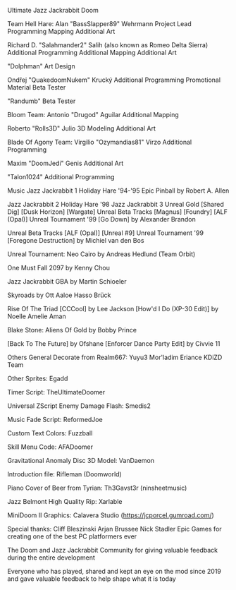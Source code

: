 Ultimate Jazz Jackrabbit Doom

Team Hell Hare:
Alan "BassSlapper89" Wehrmann
Project Lead
Programming
Mapping
Additional Art

Richard D. "Salahmander2" Salih (also known as Romeo Delta Sierra)
Additional Programming
Additional Mapping
Additional Art

"Dolphman"
Art Design

Ondřej "QuakedoomNukem" Krucký
Additional Programming
Promotional Material
Beta Tester

"Randumb"
Beta Tester


Bloom Team:
Antonio "Drugod" Aguilar
Additional Mapping

Roberto "Rolls3D" Julio
3D Modeling
Additional Art


Blade Of Agony Team:
Virgilio "Ozymandias81" Virzo
Additional Programming

Maxim "DoomJedi" Genis
Additional Art

"Talon1024"
Additional Programming


Music
Jazz Jackrabbit 1
Holiday Hare '94-'95
Epic Pinball
by
Robert A. Allen

Jazz Jackrabbit 2
Holiday Hare '98
Jazz Jackrabbit 3
Unreal Gold
	[Shared Dig]
	[Dusk Horizon]
	[Wargate]
Unreal Beta Tracks
	[Magnus]
	[Foundry]
	[ALF (Opal)]
Unreal Tournament '99
	[Go Down]
by
Alexander Brandon

Unreal Beta Tracks
	[ALF (Opal)]
	[Unreal #9]
Unreal Tournament '99
[Foregone Destruction]
by
Michiel van den Bos

Unreal Tournament: Neo Cairo
by
Andreas Hedlund (Team Orbit)

One Must Fall 2097
by
Kenny Chou

Jazz Jackrabbit GBA
by
Martin Schioeler

Skyroads
by
Ott Aaloe
Hasso Brück

Rise Of The Triad
[CCCool]
by
Lee Jackson
[How'd I Do (XP-30 Edit)]
by
Noelle Amelie Aman

Blake Stone: Aliens Of Gold
by
Bobby Prince

[Back To The Future]
by 
Ofshane
[Enforcer Dance Party Edit]
by
Civvie 11

Others
General Decorate from Realm667:
Yuyu3
Mor'ladim
Eriance
KDiZD Team

Other Sprites:
Egadd

Timer Script:
TheUltimateDoomer

Universal ZScript Enemy Damage Flash:
Smedis2

Music Fade Script:
ReformedJoe

Custom Text Colors:
Fuzzball

Skill Menu Code:
AFADoomer

Gravitational Anomaly Disc 3D Model:
VanDaemon

Introduction file:
Rifleman (Doomworld)

Piano Cover of Beer from Tyrian:
Th3Gavst3r (ninsheetmusic)

Jazz Belmont High Quality Rip:
Xarlable

MiniDoom II Graphics:
Calavera Studio (https://jcporcel.gumroad.com/)

Special thanks:
Cliff Bleszinski
Arjan Brussee
Nick Stadler
Epic Games
for creating one of the best PC platformers ever

The Doom and Jazz Jackrabbit Community
for giving valuable feedback during the entire development

Everyone who has played, shared and kept an eye on the mod
since 2019 and gave valuable feedback to help shape what it is today
